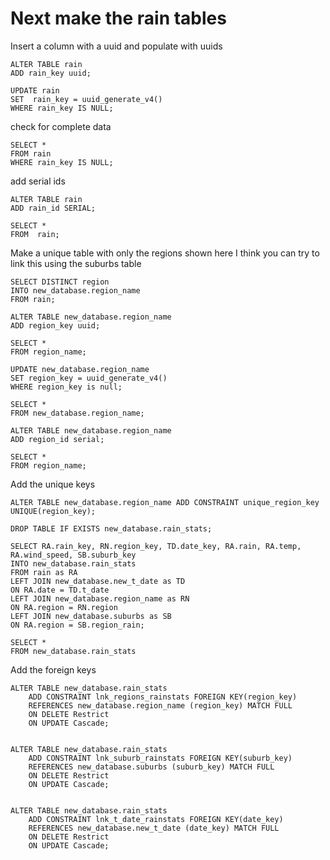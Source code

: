 # Next make the rain tables

Insert a column with a uuid and populate with uuids
```
ALTER TABLE rain
ADD rain_key uuid;

UPDATE rain
SET  rain_key = uuid_generate_v4()
WHERE rain_key IS NULL;
```
check for complete data
```
SELECT *
FROM rain
WHERE rain_key IS NULL;
```
add serial ids
```
ALTER TABLE rain
ADD rain_id SERIAL;

SELECT *
FROM  rain;
```

Make a unique table with only the regions shown here
I think you can try to link this using the suburbs table
```
SELECT DISTINCT region
INTO new_database.region_name
FROM rain;

ALTER TABLE new_database.region_name
ADD region_key uuid;

SELECT *
FROM region_name;

UPDATE new_database.region_name
SET region_key = uuid_generate_v4()
WHERE region_key is null;

SELECT *
FROM new_database.region_name;

ALTER TABLE new_database.region_name
ADD region_id serial;

SELECT *
FROM region_name;
```
Add the unique keys 
```
ALTER TABLE new_database.region_name ADD CONSTRAINT unique_region_key UNIQUE(region_key);

DROP TABLE IF EXISTS new_database.rain_stats;

SELECT RA.rain_key, RN.region_key, TD.date_key, RA.rain, RA.temp, RA.wind_speed, SB.suburb_key
INTO new_database.rain_stats
FROM rain as RA
LEFT JOIN new_database.new_t_date as TD
ON RA.date = TD.t_date
LEFT JOIN new_database.region_name as RN
ON RA.region = RN.region
LEFT JOIN new_database.suburbs as SB
ON RA.region = SB.region_rain;

SELECT * 
FROM new_database.rain_stats
```
Add the foreign keys
```
ALTER TABLE new_database.rain_stats
	ADD CONSTRAINT lnk_regions_rainstats FOREIGN KEY(region_key)
    REFERENCES new_database.region_name (region_key) MATCH FULL
    ON DELETE Restrict
    ON UPDATE Cascade; 

    
ALTER TABLE new_database.rain_stats
	ADD CONSTRAINT lnk_suburb_rainstats FOREIGN KEY(suburb_key)
    REFERENCES new_database.suburbs (suburb_key) MATCH FULL
    ON DELETE Restrict
    ON UPDATE Cascade; 
    

ALTER TABLE new_database.rain_stats
	ADD CONSTRAINT lnk_t_date_rainstats FOREIGN KEY(date_key)
    REFERENCES new_database.new_t_date (date_key) MATCH FULL
    ON DELETE Restrict
    ON UPDATE Cascade; 

```
